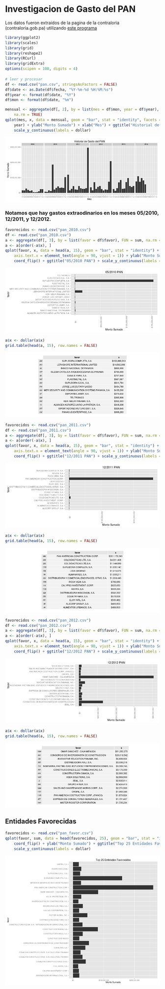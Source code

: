 # Investigacion de Gasto del PAN
Los datos fueron extraidos de la pagina de la contraloria (contraloria.gob.pa) utilizando [este programa](https://github.com/ibarria0/chinchorro)


```r
library(ggplot2)
library(scales)
library(grid)
library(reshape2)
library(RCurl)
library(gridExtra)
options(scipen = 100, digits = 4)

# leer y procesar
df <- read.csv("pan.csv", stringsAsFactors = FALSE)
df$date <- as.Date(df$fecha, "%Y-%m-%d %H:%M:%s")
df$year <- format(df$date, "%Y")
df$mon <- format(df$date, "%m")
```



```r
mensual <- aggregate(df[, 2], by = list(mes = df$mon, year = df$year), FUN = sum, 
    na.rm = TRUE)
qplot(mes, x, data = mensual, geom = "bar", stat = "identity", facets = . ~ 
    year) + ylab("Monto Sumado") + xlab("Mes") + ggtitle("Historial de Gasto del PAN") + 
    scale_y_continuous(labels = dollar)
```

![plot of chunk historial](figure/historial.png) 

### Notamos que hay gastos extraodinarios en los meses 05/2010, 12/2011, y 12/2012.


```r
favorecidos <- read.csv("pan_2010.csv")
df <- read.csv("pan_2010.csv")
a <- aggregate(df[, 3], by = list(favor = df$favor), FUN = sum, na.rm = TRUE)
a <- a[order(-a$x), ]
qplot(favor, x, data = head(a, 15), geom = "bar", stat = "identity") + theme(text = element_text(size = 14), 
    axis.text.x = element_text(angle = 90, vjust = 1)) + ylab("Monto Sumado") + 
    coord_flip() + ggtitle("05/2010 PAN") + scale_y_continuous(labels = dollar)
```

![plot of chunk 2010](figure/2010.png) 



```r
a$x <- dollar(a$x)
grid.table(head(a, 15), row.names = FALSE)
```

![plot of chunk 2010_table](figure/2010_table.png) 



```r
favorecidos <- read.csv("pan_2011.csv")
df <- read.csv("pan_2011.csv")
a <- aggregate(df[, 3], by = list(favor = df$favor), FUN = sum, na.rm = TRUE)
a <- a[order(-a$x), ]
qplot(favor, x, data = head(a, 15), geom = "bar", stat = "identity") + theme(text = element_text(size = 14), 
    axis.text.x = element_text(angle = 90, vjust = 1)) + ylab("Monto Sumado") + 
    coord_flip() + ggtitle("12/2011 PAN") + scale_y_continuous(labels = dollar)
```

![plot of chunk 2011](figure/2011.png) 



```r
a$x <- dollar(a$x)
grid.table(head(a, 15), row.names = FALSE)
```

![plot of chunk 2011_table](figure/2011_table.png) 



```r
favorecidos <- read.csv("pan_2012.csv")
df <- read.csv("pan_2012.csv")
a <- aggregate(df[, 3], by = list(favor = df$favor), FUN = sum, na.rm = TRUE)
a <- a[order(-a$x), ]
qplot(favor, x, data = head(a, 15), geom = "bar", stat = "identity") + theme(text = element_text(size = 14), 
    axis.text.x = element_text(angle = 90, vjust = 1)) + ylab("Monto Sumado") + 
    coord_flip() + ggtitle("12/2012 PAN") + scale_y_continuous(labels = dollar)
```

![plot of chunk 2012](figure/2012.png) 



```r
a$x <- dollar(a$x)
grid.table(head(a, 15), row.names = FALSE)
```

![plot of chunk 2012_table](figure/2012_table.png) 


## Entidades Favorecidas

```r
favorecidos <- read.csv("pan_favor.csv")
qplot(favor, sum, data = head(favorecidos, 25), geom = "bar", stat = "identity") + 
    coord_flip() + ylab("Monto Sumado") + ggtitle("Top 25 Entidades Favorecidas") + 
    scale_y_continuous(labels = dollar)
```

![plot of chunk favorecidos](figure/favorecidos.png) 


